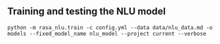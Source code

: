 ## Training and testing the NLU model

``python -m rasa_nlu.train -c config.yml --data data/nlu_data.md -o models --fixed_model_name nlu_model --project current --verbose``


